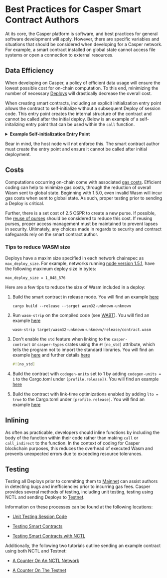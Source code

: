 # Best Practices for Casper Smart Contract Authors

At its core, the Casper platform is software, and best practices for general software development will apply. However, there are specific variables and situations that should be considered when developing for a Casper network. For example, a smart contract installed on global state cannot access file systems or open a connection to external resources.

## Data Efficiency

When developing on Casper, a policy of efficient data usage will ensure the lowest possible cost for on-chain computation. To this end, minimizing the number of necessary [Deploys](../dapps/sending-deploys.md) will drastically decrease the overall cost.

When creating smart contracts, including an explicit initialization entry point allows the contract to self-initialize without a subsequent Deploy of session code. This entry point creates the internal structure of the contract and cannot be called after the initial deploy. Below is an example of a self-initalizing entry point that can be used within the `call` function.

<details>
<summary><b>Example Self-initialization Entry Point</b></summary>

```rust

// This entry point initializes the donation system, setting up the fundraising purse
// and creating a dictionary to track the account hashes and the number of donations
// made.
#[no_mangle]
pub extern "C" fn init() {
    let fundraising_purse = system::create_purse();
    runtime::put_key(FUNDRAISING_PURSE, fundraising_purse.into());
    // Create a dictionary to track the mapping of account hashes to number of donations made.
    storage::new_dictionary(LEDGER).unwrap_or_revert();
}

```

</details>

Bear in mind, the host node will not enforce this. The smart contract author must create the entry point and ensure it cannot be called after initial deployment.

## Costs

Computations occurring on-chain come with associated [gas costs](../../concepts/economics/gas-concepts.md). Efficient coding can help to minimize gas costs, through the reduction of overall Wasm sent to global state. Beginning with 1.5.0, even invalid Wasm will incur gas costs when sent to global state. As such, proper testing prior to sending a Deploy is critical.

Further, there is a set cost of 2.5 CSPR to create a new purse. If possible, the [reuse of purses](../../resources/tutorials/advanced/transfer-token-to-contract.md#scenario2) should be considered to reduce this cost. If reusing purses, proper access management must be maintained to prevent lapses in security. Ultimately, any choices made in regards to security and contract safeguards rely on the smart contract author.

### Tips to reduce WASM size

Deploys have a maxim size specified in each network chainspec as `max_deploy_size`. For example, networks running [node version 1.5.1](https://github.com/casper-network/casper-node/blob/6873c86cc3ab3aae1c8187a7528f94da605e2669/resources/production/chainspec.toml#L101), have the following maximum deploy size in bytes:

```
max_deploy_size = 1_048_576
```

Here are a few tips to reduce the size of Wasm included in a deploy:

1. Build the smart contract in release mode. You will find an example [here](https://github.com/casper-ecosystem/cep18/blob/2c702e23497d2c9493374466e7af0c002006cbda/Makefile#L10)

    ```
    cargo build --release --target wasm32-unknown-unknown
    ```

2. Run `wasm-strip` on the compiled code (see [WABT](https://github.com/WebAssembly/wabt)). You will find an example [here](https://github.com/casper-ecosystem/cep18/blob/2c702e23497d2c9493374466e7af0c002006cbda/Makefile#L12)

    ```
    wasm-strip target/wasm32-unknown-unknown/release/contract.wasm
    ```

3. Don't enable the `std` feature when linking to the `casper-contract` or `casper-types` crates using the `#![no_std]` attribute, which tells the program not to import the standard libraries. You will find an example [here](https://github.com/casper-ecosystem/cep18/blob/2c702e23497d2c9493374466e7af0c002006cbda/cep18/src/main.rs#L1) and further details [here](https://docs.rust-embedded.org/book/intro/no-std.html)
	
    ```rust
    #![no_std]
    ```

4. Build the contract with `codegen-units` set to 1 by adding `codegen-units = 1` to the Cargo.toml under `[profile.release])`. You will find an example [here](https://github.com/casper-ecosystem/cep18/blob/2c702e23497d2c9493374466e7af0c002006cbda/Cargo.toml#L14)

5. Build the contract with link-time optimizations enabled by adding `lto = true` to the Cargo.toml under `[profile.release]`. You will find an example [here](https://github.com/casper-ecosystem/cep18/blob/2c702e23497d2c9493374466e7af0c002006cbda/Cargo.toml#L15)


## Inlining

As often as practicable, developers should inline functions by including the body of the function within their code rather than making `call` or `call_indirect` to the function. In the context of coding for Casper blockchain purposes, this reduces the overhead of executed Wasm and prevents unexpected errors due to exceeding resource tolerances.

## Testing

Testing all Deploys prior to committing them to [Mainnet](https://cspr.live/) can assist authors in detecting bugs and inefficiencies prior to incurring gas fees. Casper provides several methods of testing, including unit testing, testing using NCTL and sending Deploys to [Testnet](https://testnet.cspr.live/).

Information on these processes can be found at the following locations:

- [Unit Testing Session Code](./testing-session-code.md)

- [Testing Smart Contracts](./testing-contracts.md)

- [Testing Smart Contracts with NCTL](../dapps/nctl-test.md)

Additionally, the following two tutorials outline sending an example contract using both NCTL and Testnet:

- [A Counter On An NCTL Network](/counter/)

- [A Counter On The Testnet](/counter-testnet)

